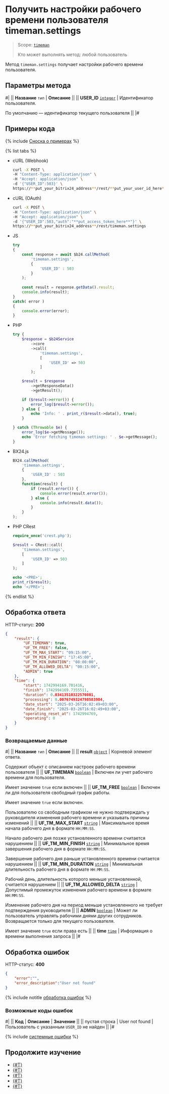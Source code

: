 # Получить настройки рабочего времени пользователя timeman.settings

> Scope: [`timeman`](../../scopes/permissions.md)
>
> Кто может выполнять метод: любой пользователь

Метод `timeman.settings` получает настройки рабочего времени пользователя.

## Параметры метода

#|
|| **Название**
`тип` | **Описание** ||
|| **USER_ID**
[`integer`](../../data-types.md) | Идентификатор пользователя.

По умолчанию — идентификатор текущего пользователя ||
|#

## Примеры кода

{% include [Сноска о примерах](../../../_includes/examples.md) %}

{% list tabs %}

- cURL (Webhook)

    ```bash
    curl -X POST \
    -H "Content-Type: application/json" \
    -H "Accept: application/json" \
    -d '{"USER_ID":503}' \
    https://**put_your_bitrix24_address**/rest/**put_your_user_id_here**/**put_your_webhook_here**/timeman.settings
    ```

- cURL (OAuth)

    ```bash
    curl -X POST \
    -H "Content-Type: application/json" \
    -H "Accept: application/json" \
    -d '{"USER_ID":503,"auth":"**put_access_token_here**"}' \
    https://**put_your_bitrix24_address**/rest/timeman.settings
    ```

- JS


    ```js
    try
    {
    	const response = await $b24.callMethod(
    		'timeman.settings',
    		{
    			'USER_ID' : 503
    		}
    	);
    	
    	const result = response.getData().result;
    	console.info(result);
    }
    catch( error )
    {
    	console.error(error);
    }
    ```

- PHP


    ```php
    try {
        $response = $b24Service
            ->core
            ->call(
                'timeman.settings',
                [
                    'USER_ID' => 503
                ]
            );
    
        $result = $response
            ->getResponseData()
            ->getResult();
    
        if ($result->error()) {
            error_log($result->error());
        } else {
            echo 'Info: ' . print_r($result->data(), true);
        }
    
    } catch (Throwable $e) {
        error_log($e->getMessage());
        echo 'Error fetching timeman settings: ' . $e->getMessage();
    }
    ```

- BX24.js

    ```js
    BX24.callMethod(
        'timeman.settings',
        {
            'USER_ID' : 503
        },
        function(result) {
            if (result.error()) {
                console.error(result.error());
            } else {
                console.info(result.data());
            }
        }
    );
    ```

- PHP CRest

    ```php
    require_once('crest.php');

    $result = CRest::call(
        'timeman.settings',
        [
            'USER_ID' => 503
        ]
    );

    echo '<PRE>';
    print_r($result);
    echo '</PRE>';
    ```

{% endlist %}

## Обработка ответа

HTTP-статус: **200**

```json
{
    "result": {
        "UF_TIMEMAN": true,
        "UF_TM_FREE": false,
        "UF_TM_MAX_START": "09:15:00",
        "UF_TM_MIN_FINISH": "17:45:00",
        "UF_TM_MIN_DURATION": "08:00:00",
        "UF_TM_ALLOWED_DELTA": "00:15:00",
        "ADMIN": true
    },
    "time": {
        "start": 1742994169.701416,
        "finish": 1742994169.7355511,
        "duration": 0.03413510322570801,
        "processing": 0.0076749324798583984,
        "date_start": "2025-03-26T16:02:49+03:00",
        "date_finish": "2025-03-26T16:02:49+03:00",
        "operating_reset_at": 1742994769,
        "operating": 0
    }
}
```

### Возвращаемые данные

#|
|| **Название**
`тип` | **Описание** ||
|| **result**
[`object`](../../data-types.md) | Корневой элемент ответа.

Содержит объект c описанием настроек рабочего времени пользователя ||
|| **UF_TIMEMAN**
[`boolean`](../../data-types.md) | Включен ли учет рабочего времени для пользователя.

Имеет значение `true` если включен ||
|| **UF_TM_FREE**
[`boolean`](../../data-types.md) | Включен ли для пользователя свободный график работы.

Имеет значение `true` если включен.

Пользователю со свободным графиком не нужно подтверждать у руководителя изменения рабочего времени и указывать причины изменений ||
|| **UF_TM_MAX_START**
[`string`](../../data-types.md) | Максимальное время начала рабочего дня в формате `HH:MM:SS`.

Начало рабочего дня позже установленного времени считается нарушением ||
|| **UF_TM_MIN_FINISH**
[`string`](../../data-types.md) | Минимальное время завершения рабочего дня в формате `HH:MM:SS`.

Завершение рабочего дня раньше установленного времени считается нарушением ||
|| **UF_TM_MIN_DURATION**
[`string`](../../data-types.md) | Минимальная длительность рабочего дня в формате `HH:MM:SS`.

Рабочий день, длительность которого меньше установленной, считается нарушением ||
|| **UF_TM_ALLOWED_DELTA**
[`string`](../../data-types.md) | Допустимый промежуток изменения рабочего времени в формате `HH:MM:SS`.

Изменение рабочего дня на период меньше установленного не требует подтверждения руководителя ||
|| **ADMIN**
[`boolean`](../../data-types.md) | Может ли пользователь управлять рабочими днями других сотрудников. Возвращается только для текущего пользователя.

Имеет значение `true` если права есть ||
|| **time**
[`time`](../../data-types.md#time) | Информация о времени выполнения запроса ||
|#

## Обработка ошибок

HTTP-статус: **400**

```json
{
    "error":"",
    "error_description":"User not found"
}
```

{% include notitle [обработка ошибок](../../../_includes/error-info.md) %}

### Возможные коды ошибок

#|
|| **Код** | **Описание** | **Значение** ||
|| пустая строка | User not found | Пользователь с указанным `USER_ID` не найден ||
|#

{% include [системные ошибки](../../../_includes/system-errors.md) %}

## Продолжите изучение 

- [{#T}](./index.md)
- [{#T}](./timeman-open.md)
- [{#T}](./timeman-pause.md)
- [{#T}](./timeman-close.md)
- [{#T}](./timeman-status.md)